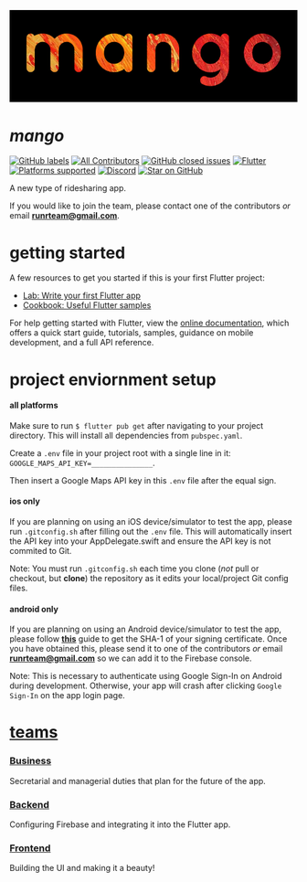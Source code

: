 ![](./assets/mango.jpg)

# ***mango***
[![GitHub labels](https://img.shields.io/github/labels/atom/atom/help-wanted)](mailto:runrteam@gmail.com)
[![All Contributors](https://img.shields.io/github/contributors/davidionita/mango.svg)](https://github.com/davidionita/mango/graphs/contributors/)
[![GitHub closed issues](https://img.shields.io/github/issues-closed/davidionita/mango.svg)](https://github.com/davidionita/mango/issues)
[![Flutter](https://img.shields.io/badge/framework-Flutter-blue)](https://flutter.dev/)
[![Platforms supported](https://img.shields.io/badge/platform-ios%20%3E%3D%2010.0%20%7C%20android%20%20%3E%3D%2016-lightgrey)]()
[![Discord](https://img.shields.io/discord/691477276453240863.svg?label=&logo=discord&logoColor=ffffff&color=7389D8&labelColor=6A7EC2)](https://discord.gg/XEyGCkb)
[![Star on GitHub](https://img.shields.io/github/stars/davidionita/mango.svg?style=social)](https://github.com/davidionita/mango/stargazers)

A new type of ridesharing app.

If you would like to join the team, please contact one of the contributors *or* email [**runrteam@gmail.com**](mailto:runrteam@gmail.com).

# getting started

A few resources to get you started if this is your first Flutter project:

- [Lab: Write your first Flutter app](https://flutter.dev/docs/get-started/codelab)
- [Cookbook: Useful Flutter samples](https://flutter.dev/docs/cookbook)

For help getting started with Flutter, view the [online documentation](https://flutter.dev/docs), which offers a quick start guide, tutorials, samples, guidance on mobile development, and a full API reference.

# project enviornment setup

#### all platforms

Make sure to run `$ flutter pub get` after navigating to your project directory.  This will install all dependencies from `pubspec.yaml`.

Create a `.env` file in your project root with a single line in it: `GOOGLE_MAPS_API_KEY=_______________`.

Then insert a Google Maps API key in this `.env` file after the equal sign.

#### ios only

If you are planning on using an iOS device/simulator to test the app, please run `.gitconfig.sh` after filling out the `.env` file.  This will automatically insert the API key into your AppDelegate.swift and ensure the API key is not commited to Git.

Note: You must run `.gitconfig.sh` each time you clone (*not* pull or checkout, but **clone**) the repository as it edits your local/project Git config files.

#### android only

If you are planning on using an Android device/simulator to test the app, please follow [**this**](https://developers.google.com/android/guides/client-auth) guide to get the SHA-1 of your signing certificate.  Once you have obtained this, please send it to one of the contributors *or* email [**runrteam@gmail.com**](mailto:runrteam@gmail.com) so we can add it to the Firebase console.  

Note: This is necessary to authenticate using Google Sign-In on Android during development.  Otherwise, your app will crash after clicking `Google Sign-In` on the app login page.

# [teams](https://github.com/davidionita/mango/projects)

### [Business](https://github.com/davidionita/mango/projects/8)

Secretarial and managerial duties that plan for the future of the app.

### [Backend](https://github.com/davidionita/mango/projects/7)

Configuring Firebase and integrating it into the Flutter app.

### [Frontend](https://github.com/davidionita/mango/projects/1)

Building the UI and making it a beauty!

